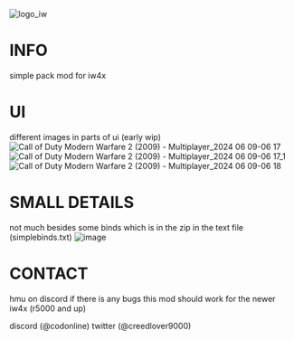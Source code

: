 
![logo_iw](https://github.com/nurla9000/nurla_pack/assets/140421367/4e34fa61-a289-4da5-a8c5-06bbb3fd156c)


# INFO
simple pack mod for iw4x

# UI
different images in parts of ui (early wip)
![Call of Duty Modern Warfare 2 (2009) - Multiplayer_2024 06 09-06 17](https://github.com/nurla9000/nurla_pack/assets/140421367/36751144-ad6c-4ce8-9e16-949810000eb4)
![Call of Duty Modern Warfare 2 (2009) - Multiplayer_2024 06 09-06 17_1](https://github.com/nurla9000/nurla_pack/assets/140421367/165c6bd3-beee-4bef-8fea-36ff24d8db28)
![Call of Duty Modern Warfare 2 (2009) - Multiplayer_2024 06 09-06 18](https://github.com/nurla9000/nurla_pack/assets/140421367/73de8cba-f819-44e5-bd43-111e37b439b8)




# SMALL DETAILS
not much besides some binds which is in the zip in the text file (simplebinds.txt)
![image](https://github.com/nurla9000/nurla_pack/assets/140421367/3258ed5a-e916-4d03-bb88-bba3bb149441)


# CONTACT

hmu on discord if there is any bugs
this mod should work for the newer iw4x (r5000 and up)


discord (@codonline)
twitter (@creedlover9000)
